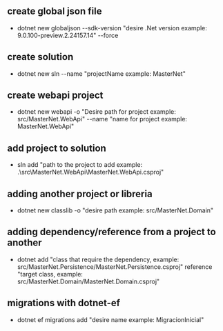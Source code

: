## create global json file
- dotnet new globaljson --sdk-version "desire .Net version example: 9.0.100-preview.2.24157.14" --force

## create solution
- dotnet new sln --name "projectName example: MasterNet"

## create webapi project
- dotnet new webapi -o "Desire path for project example: src/MasterNet.WebApi" --name "name for project example: MasterNet.WebApi"

## add project to solution
- sln add "path to the project to add example: .\src\MasterNet.WebApi\MasterNet.WebApi.csproj"

## adding another project or libreria
- dotnet new classlib -o "desire path example: src/MasterNet.Domain"

## adding dependency/reference from a project to another
- dotnet add "class that require the dependency, example: src/MasterNet.Persistence/MasterNet.Persistence.csproj"
    reference "target class, example: src/MasterNet.Domain/MasterNet.Domain.csproj"
## migrations with dotnet-ef
- dotnet ef migrations add "desire name example: MigracionInicial"
